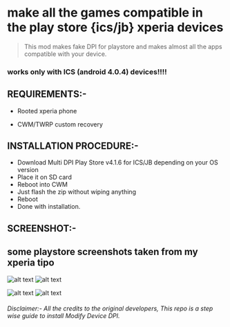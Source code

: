 # make all the games compatible in the play store {ics/jb} xperia devices

>This mod makes fake DPI for playstore and makes almost all the apps compatible with your device.

### works only with ICS (android 4.0.4) devices!!!!

## REQUIREMENTS:-

* Rooted xperia phone

* CWM/TWRP custom recovery


## INSTALLATION PROCEDURE:-

* Download Multi DPI Play Store v4.1.6 for ICS/JB depending on your OS version
* Place it on SD card
* Reboot into CWM
* Just flash the zip without wiping anything
* Reboot
* Done with installation. 

## SCREENSHOT:-

## some playstore screenshots taken from my xperia tipo 

![alt text](https://img.xda-cdn.com/rZtf8Tkqusek2xg1Vs3wxAHPlfI=/http%3A%2F%2Fi1291.photobucket.com%2Falbums%2Fb553%2Fvsbrt%2FScreenshot_2013-07-07-16-17-29_zps478ea4a7.png "FrontLine Commando")	![alt text](https://img.xda-cdn.com/dqQn8c0vh_t1Kpfh2B0LvkzpWIM=/http%3A%2F%2Fi1291.photobucket.com%2Falbums%2Fb553%2Fvsbrt%2FScreenshot_2013-07-07-16-16-44_zpscd2ea5f1.png "Iron Man 3")

![alt text](https://img.xda-cdn.com/QuhRYgm2jWYrrMESzECiguPwPLc=/http%3A%2F%2Fi1291.photobucket.com%2Falbums%2Fb553%2Fvsbrt%2FScreenshot_2013-07-07-16-16-04_zps4e068975.png "NFS MW")	![alt text](https://img.xda-cdn.com/FZ9Ayrs7fhog99hk0vKMhu5DUb4=/http%3A%2F%2Fi1291.photobucket.com%2Falbums%2Fb553%2Fvsbrt%2FScreenshot_2013-07-07-16-15-38_zpsc7323485.png "Contract Killer")

###### Disclaimer:- All the credits to the original developers, This repo is a step wise guide to install Modify Device DPI.
